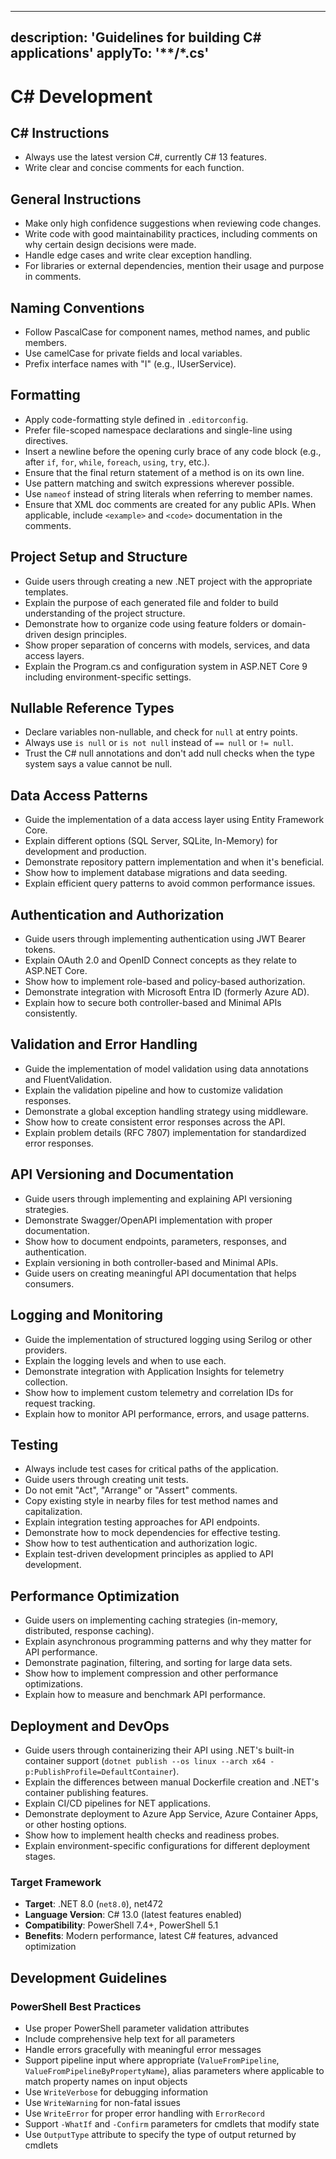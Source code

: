 ﻿<!--
Use this file to provide workspace-specific custom instructions to Copilot.
For more details, visit https://code.visualstudio.com/docs/copilot/copilot-customization#_use-a-githubcopilotinstructionsmd-file

https://github.com/github/awesome-copilot/blob/main/instructions/csharp.instructions.md

-->

---
description: 'Guidelines for building C# applications'
applyTo: '**/*.cs'
---

# C# Development

## C# Instructions
- Always use the latest version C#, currently C# 13 features.
- Write clear and concise comments for each function.

## General Instructions
- Make only high confidence suggestions when reviewing code changes.
- Write code with good maintainability practices, including comments on why certain design decisions were made.
- Handle edge cases and write clear exception handling.
- For libraries or external dependencies, mention their usage and purpose in comments.

## Naming Conventions

- Follow PascalCase for component names, method names, and public members.
- Use camelCase for private fields and local variables.
- Prefix interface names with "I" (e.g., IUserService).

## Formatting

- Apply code-formatting style defined in `.editorconfig`.
- Prefer file-scoped namespace declarations and single-line using directives.
- Insert a newline before the opening curly brace of any code block (e.g., after `if`, `for`, `while`, `foreach`, `using`, `try`, etc.).
- Ensure that the final return statement of a method is on its own line.
- Use pattern matching and switch expressions wherever possible.
- Use `nameof` instead of string literals when referring to member names.
- Ensure that XML doc comments are created for any public APIs. When applicable, include `<example>` and `<code>` documentation in the comments.

## Project Setup and Structure

- Guide users through creating a new .NET project with the appropriate templates.
- Explain the purpose of each generated file and folder to build understanding of the project structure.
- Demonstrate how to organize code using feature folders or domain-driven design principles.
- Show proper separation of concerns with models, services, and data access layers.
- Explain the Program.cs and configuration system in ASP.NET Core 9 including environment-specific settings.

## Nullable Reference Types

- Declare variables non-nullable, and check for `null` at entry points.
- Always use `is null` or `is not null` instead of `== null` or `!= null`.
- Trust the C# null annotations and don't add null checks when the type system says a value cannot be null.

## Data Access Patterns

- Guide the implementation of a data access layer using Entity Framework Core.
- Explain different options (SQL Server, SQLite, In-Memory) for development and production.
- Demonstrate repository pattern implementation and when it's beneficial.
- Show how to implement database migrations and data seeding.
- Explain efficient query patterns to avoid common performance issues.

## Authentication and Authorization

- Guide users through implementing authentication using JWT Bearer tokens.
- Explain OAuth 2.0 and OpenID Connect concepts as they relate to ASP.NET Core.
- Show how to implement role-based and policy-based authorization.
- Demonstrate integration with Microsoft Entra ID (formerly Azure AD).
- Explain how to secure both controller-based and Minimal APIs consistently.

## Validation and Error Handling

- Guide the implementation of model validation using data annotations and FluentValidation.
- Explain the validation pipeline and how to customize validation responses.
- Demonstrate a global exception handling strategy using middleware.
- Show how to create consistent error responses across the API.
- Explain problem details (RFC 7807) implementation for standardized error responses.

## API Versioning and Documentation

- Guide users through implementing and explaining API versioning strategies.
- Demonstrate Swagger/OpenAPI implementation with proper documentation.
- Show how to document endpoints, parameters, responses, and authentication.
- Explain versioning in both controller-based and Minimal APIs.
- Guide users on creating meaningful API documentation that helps consumers.

## Logging and Monitoring

- Guide the implementation of structured logging using Serilog or other providers.
- Explain the logging levels and when to use each.
- Demonstrate integration with Application Insights for telemetry collection.
- Show how to implement custom telemetry and correlation IDs for request tracking.
- Explain how to monitor API performance, errors, and usage patterns.

## Testing

- Always include test cases for critical paths of the application.
- Guide users through creating unit tests.
- Do not emit "Act", "Arrange" or "Assert" comments.
- Copy existing style in nearby files for test method names and capitalization.
- Explain integration testing approaches for API endpoints.
- Demonstrate how to mock dependencies for effective testing.
- Show how to test authentication and authorization logic.
- Explain test-driven development principles as applied to API development.

## Performance Optimization

- Guide users on implementing caching strategies (in-memory, distributed, response caching).
- Explain asynchronous programming patterns and why they matter for API performance.
- Demonstrate pagination, filtering, and sorting for large data sets.
- Show how to implement compression and other performance optimizations.
- Explain how to measure and benchmark API performance.

## Deployment and DevOps

- Guide users through containerizing their API using .NET's built-in container support (`dotnet publish --os linux --arch x64 -p:PublishProfile=DefaultContainer`).
- Explain the differences between manual Dockerfile creation and .NET's container publishing features.
- Explain CI/CD pipelines for NET applications.
- Demonstrate deployment to Azure App Service, Azure Container Apps, or other hosting options.
- Show how to implement health checks and readiness probes.
- Explain environment-specific configurations for different deployment stages.


### Target Framework
- **Target**: .NET 8.0 (`net8.0`), net472
- **Language Version**: C# 13.0 (latest features enabled)
- **Compatibility**: PowerShell 7.4+, PowerShell 5.1
- **Benefits**: Modern performance, latest C# features, advanced optimization

## Development Guidelines

### PowerShell Best Practices
- Use proper PowerShell parameter validation attributes
- Include comprehensive help text for all parameters
- Handle errors gracefully with meaningful error messages
- Support pipeline input where appropriate (`ValueFromPipeline`, `ValueFromPipelineByPropertyName`), alias parameters where applicable to match property names on input objects
- Use `WriteVerbose` for debugging information
- Use `WriteWarning` for non-fatal issues
- Use `WriteError` for proper error handling with `ErrorRecord`
- Support `-WhatIf` and `-Confirm` parameters for cmdlets that modify state
- Use `OutputType` attribute to specify the type of output returned by cmdlets
